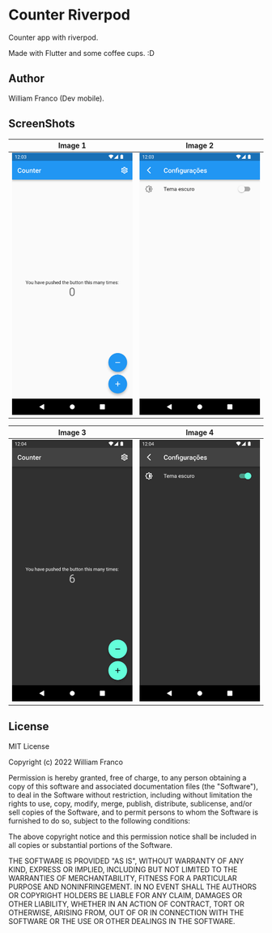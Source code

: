 # Counter Riverpod

Counter app with riverpod.

Made with Flutter and some coffee cups. :D

## Author

William Franco (Dev mobile).

## ScreenShots

| Image 1 | Image 2 |
|----------|----------|
| ![example](screenshots/screen-1.png) | ![example](screenshots/screen-2.png) |

| Image 3 | Image 4 |
|----------|----------|
| ![example](screenshots/screen-3.png) | ![example](screenshots/screen-4.png) |

## License

MIT License

Copyright (c) 2022 William Franco

Permission is hereby granted, free of charge, to any person obtaining a copy
of this software and associated documentation files (the "Software"), to deal
in the Software without restriction, including without limitation the rights
to use, copy, modify, merge, publish, distribute, sublicense, and/or sell
copies of the Software, and to permit persons to whom the Software is
furnished to do so, subject to the following conditions:

The above copyright notice and this permission notice shall be included in all
copies or substantial portions of the Software.

THE SOFTWARE IS PROVIDED "AS IS", WITHOUT WARRANTY OF ANY KIND, EXPRESS OR
IMPLIED, INCLUDING BUT NOT LIMITED TO THE WARRANTIES OF MERCHANTABILITY,
FITNESS FOR A PARTICULAR PURPOSE AND NONINFRINGEMENT. IN NO EVENT SHALL THE
AUTHORS OR COPYRIGHT HOLDERS BE LIABLE FOR ANY CLAIM, DAMAGES OR OTHER
LIABILITY, WHETHER IN AN ACTION OF CONTRACT, TORT OR OTHERWISE, ARISING FROM,
OUT OF OR IN CONNECTION WITH THE SOFTWARE OR THE USE OR OTHER DEALINGS IN THE
SOFTWARE.
